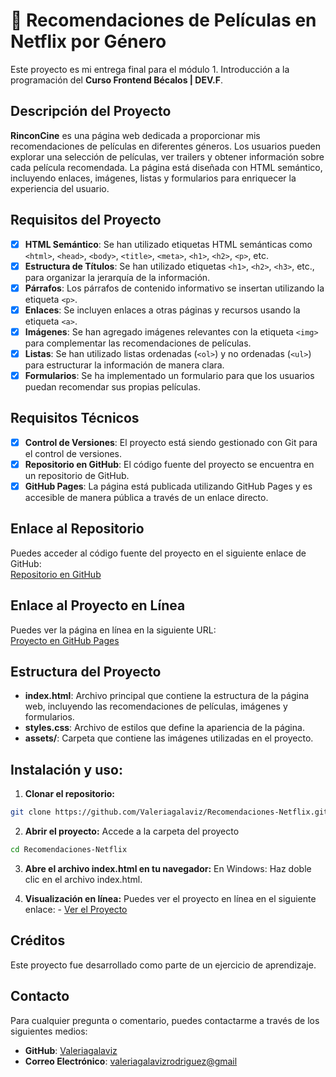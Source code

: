 # 🎥 Recomendaciones de Películas en Netflix por Género  

Este proyecto es mi entrega final para el módulo 1. Introducción a la programación del **Curso Frontend Bécalos | DEV.F**.

## Descripción del Proyecto

**RinconCine** es una página web dedicada a proporcionar mis recomendaciones de películas en diferentes géneros. Los usuarios pueden explorar una selección de películas, ver trailers y obtener información sobre cada película recomendada. La página está diseñada con HTML semántico, incluyendo enlaces, imágenes, listas y formularios para enriquecer la experiencia del usuario.

## Requisitos del Proyecto

- [x] **HTML Semántico**: Se han utilizado etiquetas HTML semánticas como `<html>`, `<head>`, `<body>`, `<title>`, `<meta>`, `<h1>`, `<h2>`, `<p>`, etc.
- [x] **Estructura de Títulos**: Se han utilizado etiquetas `<h1>`, `<h2>`, `<h3>`, etc., para organizar la jerarquía de la información.
- [x] **Párrafos**: Los párrafos de contenido informativo se insertan utilizando la etiqueta `<p>`.
- [x] **Enlaces**: Se incluyen enlaces a otras páginas y recursos usando la etiqueta `<a>`.
- [x] **Imágenes**: Se han agregado imágenes relevantes con la etiqueta `<img>` para complementar las recomendaciones de películas.
- [x] **Listas**: Se han utilizado listas ordenadas (`<ol>`) y no ordenadas (`<ul>`) para estructurar la información de manera clara.
- [x] **Formularios**: Se ha implementado un formulario para que los usuarios puedan recomendar sus propias películas.

## Requisitos Técnicos

- [x] **Control de Versiones**: El proyecto está siendo gestionado con Git para el control de versiones.
- [x] **Repositorio en GitHub**: El código fuente del proyecto se encuentra en un repositorio de GitHub.
- [x] **GitHub Pages**: La página está publicada utilizando GitHub Pages y es accesible de manera pública a través de un enlace directo.

## Enlace al Repositorio

Puedes acceder al código fuente del proyecto en el siguiente enlace de GitHub:  
[Repositorio en GitHub](https://github.com/tu-usuario/rinconcine)

## Enlace al Proyecto en Línea

Puedes ver la página en línea en la siguiente URL:  
[Proyecto en GitHub Pages](https://tu-usuario.github.io/rinconcine)

## Estructura del Proyecto

- **index.html**: Archivo principal que contiene la estructura de la página web, incluyendo las recomendaciones de películas, imágenes y formularios.
- **styles.css**: Archivo de estilos que define la apariencia de la página.
- **assets/**: Carpeta que contiene las imágenes utilizadas en el proyecto.

## Instalación y uso:

1. **Clonar el repositorio:**
```sh
git clone https://github.com/Valeriagalaviz/Recomendaciones-Netflix.git
```
2. **Abrir el proyecto:** 
Accede a la carpeta del proyecto
```sh
cd Recomendaciones-Netflix
```
3. **Abre el archivo index.html en tu navegador:**
En Windows: Haz doble clic en el archivo index.html.

4. **Visualización en línea:** 
Puedes ver el proyecto en línea en el siguiente enlace: - [Ver el Proyecto]()

## Créditos

Este proyecto fue desarrollado como parte de un ejercicio de aprendizaje.

## Contacto
Para cualquier pregunta o comentario, puedes contactarme a través de los siguientes medios: 
- **GitHub**: [Valeriagalaviz](https://github.com/Valeriagalaviz) 
- **Correo Electrónico**: [valeriagalavizrodriguez@gmail](valeriagalavizrodriguez@gmail.com)